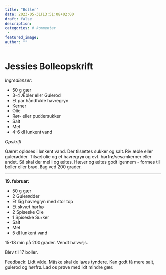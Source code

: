 ```yaml
---
title: "Boller"
date: 2023-05-31T13:51:08+02:00
draft: false
description:
categories: # kommentar
 -
featured_image:
author: ""
---
```



# Jessies Bolleopskrift

*Ingredienser:*

- 50 g gær
- 3-4 Æbler eller Gulerod
- Et par håndfulde havregryn
- Kerner
- Olie
- Rør- eller puddersukker
- Salt
- Mel
- 4-6 dl lunkent vand

*Opskrift*

Gæret opløses i lunkent vand. Der tilsættes sukker og salt. Riv æble eller gulerødder. Tilsæt olie og et havregryn og evt. hørfrø/sesamkerner eller andet. Så skal der mel i og æltes. Hæver og æltes godt igennem - formes til boller eller brød. Bag ved 200 grader.

____

**19. februar:**

- 50 g gær
- 2 Gulerødder
- Et låg havregryn med stor top
- Et skvæt hørfrø
- 2 Spiseske Olie
- 1 Spiseske Sukker
- Salt
- Mel
- 5 dl lunkent vand

15-18 min på 200 grader. Vendt halvvejs.

Blev til 17 boller.



Feedback:
Lidt våde. Måske skal de laves tyndere. Kan godt få mere salt, gulerod og hørfrø. Lad os prøve med lidt mindre gær.
